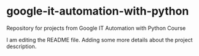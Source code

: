 # google-it-automation-with-python
Repository for projects from Google IT Automation with Python Course

I am editing the README file. Adding some more details about the project description.

